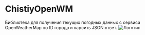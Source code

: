# ChistiyOpenWM
Библиотека для получения текущих погодных данных с сервиса OpenWeatherMap по ID города и парсить JSON ответ.
![Логотип](https://raw.githubusercontent.com/username/repo/main/images/logo.png)
